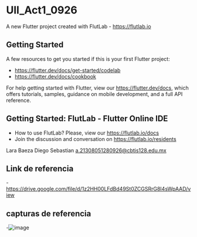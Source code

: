# Ull_Act1_0926

A new Flutter project created with FlutLab - https://flutlab.io

## Getting Started

A few resources to get you started if this is your first Flutter project:

- https://flutter.dev/docs/get-started/codelab
- https://flutter.dev/docs/cookbook

For help getting started with Flutter, view our
https://flutter.dev/docs, which offers tutorials,
samples, guidance on mobile development, and a full API reference.

## Getting Started: FlutLab - Flutter Online IDE

- How to use FlutLab? Please, view our https://flutlab.io/docs
- Join the discussion and conversation on https://flutlab.io/residents

Lara Baeza Diego Sebastian a.21308051280926@cbtis128.edu.mx

## Link de referencia
-https://drive.google.com/file/d/1z2HH00LFdBd49St0ZCGSRrG8I4sWpAAD/view

## capturas de referencia
-![image](https://github.com/LaraD128/Ull_Act1_0926/assets/143744146/0172b4a3-e9f7-4631-a06c-206ee105233d)
